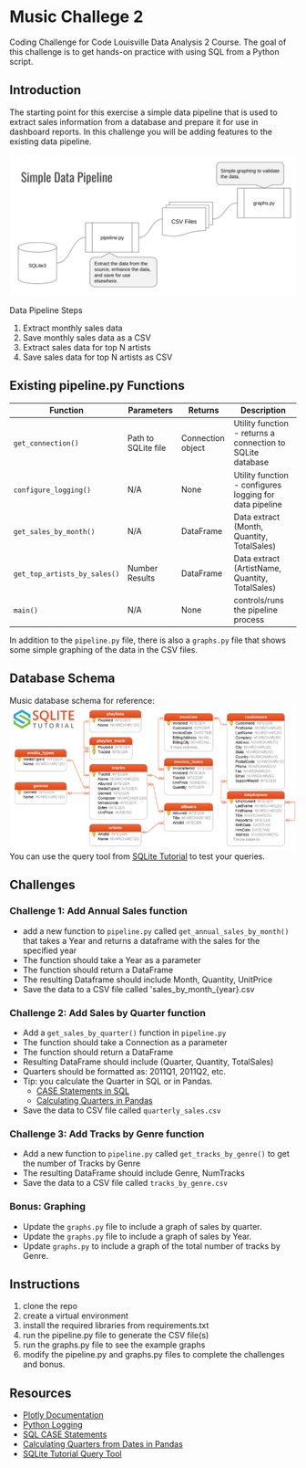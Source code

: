 # Music Challege 2
Coding Challenge for Code Louisville Data Analysis 2 Course. The goal of this challenge is to get hands-on practice with using SQL from a Python script.

## Introduction

 The starting point for this exercise a simple data pipeline that is used to extract sales information from a database and prepare it for use in dashboard reports. In this challenge you will be adding features to the existing data pipeline. 

 ![pipelie diagram](images/pipeline.png)

 Data Pipeline Steps
 
 1. Extract monthly sales data
 1. Save monthly sales data as a CSV 
 1. Extract sales data for top N artists
 1. Save sales data for top N artists as CSV


## Existing pipeline.py Functions

| Function | Parameters | Returns | Description |
| ----------- | ----------- | ----------- | ----------- |
| `get_connection()` | Path to SQLite file | Connection object | Utility function - returns a connection to SQLite database |
| `configure_logging()` | N/A | None | Utility function - configures logging for data pipeline |
| `get_sales_by_month()` | N/A | DataFrame | Data extract (Month, Quantity, TotalSales) |
| `get_top_artists_by_sales()` | Number Results | DataFrame | Data extract (ArtistName, Quantity, TotalSales) |
| `main()` | N/A | None | controls/runs the pipeline process |

 In addition to the `pipeline.py` file, there is also a `graphs.py` file that shows some simple graphing of the data in the CSV files.

## Database Schema

Music database schema for reference:
 ![datbase schema](images/sqlite-sample-database-color.jpg)
 You can use the query tool from [SQLite Tutorial](https://www.sqlitetutorial.net/tryit/) to test your queries.
## Challenges
### Challenge 1: Add Annual Sales function
- add a new function to `pipeline.py` called `get_annual_sales_by_month()` that takes a Year and returns a dataframe with the sales for the specified year
- The function should take a Year as a parameter
- The function should return a DataFrame
- The resulting Dataframe should include Month, Quantity, UnitPrice
- Save the data to a CSV file called 'sales_by_month_{year}.csv


### Challenge 2: Add Sales by Quarter function

- Add a `get_sales_by_quarter()` function in `pipeline.py` 
- The function should take a Connection as a parameter
- The function should return a DataFrame
- Resulting DataFrame should include (Quarter, Quantity, TotalSales)
- Quarters should be formatted as: 2011Q1, 2011Q2, etc.
- Tip: you calculate the Quarter in SQL or in Pandas.
    - [CASE Statements in SQL](https://mode.com/sql-tutorial/sql-case/)
    - [Calculating Quarters in Pandas](https://datascienceparichay.com/article/get-quarter-from-date-in-pandas/)
- Save the data to CSV file called `quarterly_sales.csv` 

### Challenge 3: Add Tracks by Genre function

- Add a new function to `pipeline.py` called `get_tracks_by_genre()` to get the number of Tracks by Genre
- The resulting DataFrame should include Genre, NumTracks
- Save the data to a CSV file called `tracks_by_genre.csv`

### Bonus: Graphing 
- Update the `graphs.py` file to include a graph of sales by quarter.
- Update the `graphs.py` file to include a graph of sales by Year.
- Update `graphs.py` to include a graph of the total number of tracks by Genre.

## Instructions

1. clone the repo
1. create a virtual environment
1. install the required libraries from requirements.txt
1. run the pipeline.py file to generate the CSV file(s)
1. run the graphs.py file to see the example graphs
1. modify the pipeline.py and graphs.py files to complete the challenges and bonus.

## Resources

- [Plotly Documentation](https://plotly.com/python/basic-charts/)
- [Python Logging](https://docs.python.org/3/howto/logging.html)
- [SQL CASE Statements](https://mode.com/sql-tutorial/sql-case/)
- [Calculating Quarters from Dates in Pandas](https://datascienceparichay.com/article/get-quarter-from-date-in-pandas/)
- [SQLite Tutorial Query Tool](https://www.sqlitetutorial.net/tryit/)
